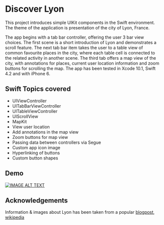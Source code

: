 # Discover Lyon

This project introduces simple UIKit components in the Swift environment. The theme of the application is presentation of the city of Lyon, France.

The app begins with a tab bar controller, offering the user 3 bar view choices. The first scene is a short introduction of Lyon and demonstrates a scroll feature. The next tab bar item takes the user to a table view of common favourite places in the city, where each table cell is connected to the related activity in another scene. The third tab offers a map view of the city, with annotations for places, current user location information and zoom buttons for scrolling the map. The app has been tested in Xcode 10.1, Swift 4.2 and with iPhone 6. 


## Swift Topics covered

- UIViewController
- UITabBarViewController
- UITableViewController  
- UIScrollView
- MapKit
- View user location
- Add annotations in the map view
- Zoom buttons for map view
- Passing data between controllers via Segue
- Custom app icon image
- Hyperlinking of buttons
- Custom button shapes


## Demo

[![IMAGE ALT TEXT](http://img.youtube.com/vi/pLq253iSoHs/0.jpg)](http://www.youtube.com/watch?v=pLq253iSoHs "Video Title")

<!-- https://stackoverflow.com/questions/11804820/embed-a-youtube-video  -->

## Acknowledgements

Information & images about Lyon has been taken from a popular [blogpost](www.thecrazytourist.com/15-best-things-lyon-france/), [wikipedia](https://en.wikipedia.org/wiki/Lyon)
